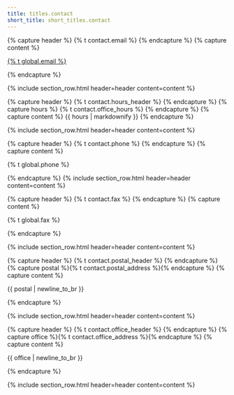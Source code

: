 ```yaml
---
title: titles.contact
short_title: short_titles.contact
---
```


{% capture header %}
<i class="fas fa-at mr-2"></i>{% t contact.email %}
{% endcapture %}
{% capture content %}
<p><a href="mailto:{% t global.email %}">{% t global.email %}</a></p>
{% endcapture %}

{% include section_row.html header=header content=content %}

{% capture header %}
<i class="fas fa-door-open mr-2"></i>{% t contact.hours_header %}
{% endcapture %}
{% capture hours %}
{% t contact.office_hours %}
{% endcapture %}
{% capture content %}
{{ hours | markdownify }}
{% endcapture %}

{% include section_row.html header=header content=content %}

{% capture header %}
<i class="fas fa-phone mr-2"></i>{% t contact.phone %}
{% endcapture %}
{% capture content %}<p>{% t global.phone %}</p>{% endcapture %}
{% include section_row.html header=header content=content %}

{% capture header %}
<i class="fas fa-fax mr-2"></i>{% t contact.fax %}
{% endcapture %}
{% capture content %}<p>{% t global.fax %}</p>{% endcapture %}

{% include section_row.html header=header content=content %}

{% capture header %}
<i class="fas fa-envelope-open-text mr-2"></i>{% t contact.postal_header %}
{% endcapture %}
{% capture postal %}{% t contact.postal_address %}{% endcapture %}
{% capture content %}<p>{{ postal | newline_to_br }}</p>{% endcapture %}

{% include section_row.html header=header content=content %}

{% capture header %}
<i class="fas fa-map-marker-alt mr-2"></i>{% t contact.office_header %}
{% endcapture %}
{% capture office %}{% t contact.office_address %}{% endcapture %}
{% capture content %}<p>{{ office | newline_to_br }}</p>{% endcapture %}

{% include section_row.html header=header content=content %}
